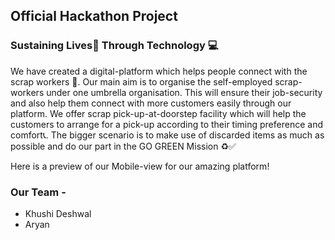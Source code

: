 ## Official Hackathon Project


### Sustaining Lives🌲 Through Technology 💻

We have created a digital-platform which helps people connect with the scrap workers 🔗. Our main aim is to organise the self-employed scrap-workers under one umbrella organisation. This will ensure their job-security and also help them connect with more customers easily through our platform. We offer scrap pick-up-at-doorstep facility which will help the customers to arrange for a pick-up according to their timing preference and comfort📞. The bigger scenario is to make use of discarded items as much as possible and do our part in the GO GREEN Mission ♻✅


Here is a preview of our Mobile-view for our amazing platform!

          


### Our Team -
- Khushi Deshwal
- Aryan
